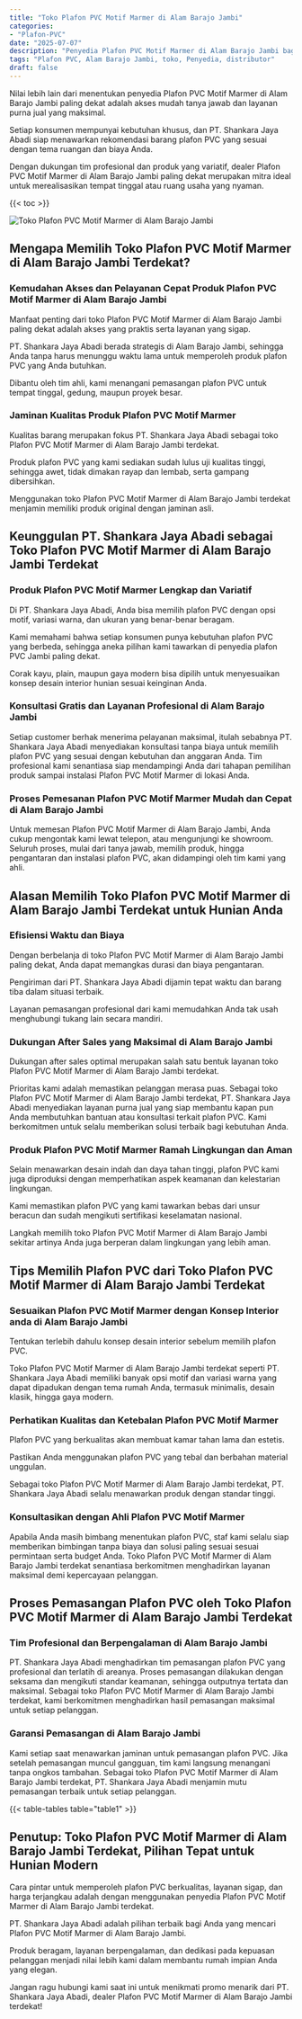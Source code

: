 ```yaml
---
title: "Toko Plafon PVC Motif Marmer di Alam Barajo Jambi"
categories: 
- "Plafon-PVC"
date: "2025-07-07"
description: "Penyedia Plafon PVC Motif Marmer di Alam Barajo Jambi bagi rumah, kantor, dan ritel. Produk berkualitas, beragam motif, pilihan warna modern, dengan jasa pemasangan dikerjakan oleh teknisi berpengalaman serta garansi resmi!|Layanan distribusi Plafon PVC Motif Marmer di Alam Barajo Jambi bagi kebutuhan tempat tinggal, perkantoran, atau toko, beserta plafon unggulan dan instalasi oleh tim profesional serta jaminan resmi.|Solusi Plafon PVC Motif Marmer di Alam Barajo Jambi yang andal untuk tempat tinggal, kantor, serta gerai, bersama material unggulan dan instalasi dikerjakan oleh teknisi profesional serta garansi resmi.|Distribusi Plafon PVC Motif Marmer di Alam Barajo Jambi bagi rumah, perkantoran, serta ritel, beserta material terbaik dan instalasi ditangani oleh teknisi profesional, dilengkapi beserta jaminan resmi.}"
tags: "Plafon PVC, Alam Barajo Jambi, toko, Penyedia, distributor"
draft: false
---
```


Nilai lebih lain dari menentukan penyedia Plafon PVC Motif Marmer di Alam Barajo Jambi paling dekat adalah akses mudah tanya jawab dan layanan purna jual yang maksimal.

Setiap konsumen mempunyai kebutuhan khusus, dan PT. Shankara Jaya Abadi siap menawarkan rekomendasi barang plafon PVC yang sesuai dengan tema ruangan dan biaya Anda.

Dengan dukungan tim profesional dan produk yang variatif, dealer Plafon PVC Motif Marmer di Alam Barajo Jambi paling dekat merupakan mitra ideal untuk merealisasikan tempat tinggal atau ruang usaha yang nyaman.

{{< toc >}}

![Toko Plafon PVC Motif Marmer di Alam Barajo Jambi](/images/Plafon-PVC/Toko-Plafon-PVC-Motif-Marmer-di-Alam-Barajo-Jambi.png)


## Mengapa Memilih Toko Plafon PVC Motif Marmer di Alam Barajo Jambi Terdekat?

### Kemudahan Akses dan Pelayanan Cepat Produk Plafon PVC Motif Marmer di Alam Barajo Jambi

Manfaat penting dari toko Plafon PVC Motif Marmer di Alam Barajo Jambi paling dekat adalah akses yang praktis serta layanan yang sigap.

PT. Shankara Jaya Abadi berada strategis di Alam Barajo Jambi, sehingga Anda tanpa harus menunggu waktu lama untuk memperoleh produk plafon PVC yang Anda butuhkan.

Dibantu oleh tim ahli, kami menangani pemasangan plafon PVC untuk tempat tinggal, gedung, maupun proyek besar.

### Jaminan Kualitas Produk Plafon PVC Motif Marmer

Kualitas barang merupakan fokus PT. Shankara Jaya Abadi sebagai toko Plafon PVC Motif Marmer di Alam Barajo Jambi terdekat.

Produk plafon PVC yang kami sediakan sudah lulus uji kualitas tinggi, sehingga awet, tidak dimakan rayap dan lembab, serta gampang dibersihkan.

Menggunakan toko Plafon PVC Motif Marmer di Alam Barajo Jambi terdekat menjamin memiliki produk original dengan jaminan asli.

## Keunggulan PT. Shankara Jaya Abadi sebagai Toko Plafon PVC Motif Marmer di Alam Barajo Jambi Terdekat

### Produk Plafon PVC Motif Marmer Lengkap dan Variatif

Di PT. Shankara Jaya Abadi, Anda bisa memilih plafon PVC dengan opsi motif, variasi warna, dan ukuran yang benar-benar beragam.

Kami memahami bahwa setiap konsumen punya kebutuhan plafon PVC yang berbeda, sehingga aneka pilihan kami tawarkan di penyedia plafon PVC Jambi paling dekat.

Corak kayu, plain, maupun gaya modern bisa dipilih untuk menyesuaikan konsep desain interior hunian sesuai keinginan Anda.

### Konsultasi Gratis dan Layanan Profesional di Alam Barajo Jambi

Setiap customer berhak menerima pelayanan maksimal, itulah sebabnya PT. Shankara Jaya Abadi menyediakan konsultasi tanpa biaya untuk memilih plafon PVC yang sesuai dengan kebutuhan dan anggaran Anda. Tim profesional kami senantiasa siap mendampingi Anda dari tahapan pemilihan produk sampai instalasi Plafon PVC Motif Marmer di lokasi Anda.

### Proses Pemesanan Plafon PVC Motif Marmer Mudah dan Cepat di Alam Barajo Jambi

Untuk memesan Plafon PVC Motif Marmer di Alam Barajo Jambi, Anda cukup mengontak kami lewat telepon, atau mengunjungi ke showroom. Seluruh proses, mulai dari tanya jawab, memilih produk, hingga pengantaran dan instalasi plafon PVC, akan didampingi oleh tim kami yang ahli.

## Alasan Memilih Toko Plafon PVC Motif Marmer di Alam Barajo Jambi Terdekat untuk Hunian Anda

### Efisiensi Waktu dan Biaya

Dengan berbelanja di toko Plafon PVC Motif Marmer di Alam Barajo Jambi paling dekat, Anda dapat memangkas durasi dan biaya pengantaran.

Pengiriman dari PT. Shankara Jaya Abadi dijamin tepat waktu dan barang tiba dalam situasi terbaik.

Layanan pemasangan profesional dari kami memudahkan Anda tak usah menghubungi tukang lain secara mandiri.

### Dukungan After Sales yang Maksimal di Alam Barajo Jambi

Dukungan after sales optimal merupakan salah satu bentuk layanan toko Plafon PVC Motif Marmer di Alam Barajo Jambi terdekat.

Prioritas kami adalah memastikan pelanggan merasa puas. Sebagai toko Plafon PVC Motif Marmer di Alam Barajo Jambi terdekat, PT. Shankara Jaya Abadi menyediakan layanan purna jual yang siap membantu kapan pun Anda membutuhkan bantuan atau konsultasi terkait plafon PVC. Kami berkomitmen untuk selalu memberikan solusi terbaik bagi kebutuhan Anda.

### Produk Plafon PVC Motif Marmer Ramah Lingkungan dan Aman

Selain menawarkan desain indah dan daya tahan tinggi, plafon PVC kami juga diproduksi dengan memperhatikan aspek keamanan dan kelestarian lingkungan.

Kami memastikan plafon PVC yang kami tawarkan bebas dari unsur beracun dan sudah mengikuti sertifikasi keselamatan nasional.

Langkah memilih toko Plafon PVC Motif Marmer di Alam Barajo Jambi sekitar artinya Anda juga berperan dalam lingkungan yang lebih aman.

## Tips Memilih Plafon PVC dari Toko Plafon PVC Motif Marmer di Alam Barajo Jambi Terdekat

### Sesuaikan Plafon PVC Motif Marmer dengan Konsep Interior anda di Alam Barajo Jambi

Tentukan terlebih dahulu konsep desain interior sebelum memilih plafon PVC.

Toko Plafon PVC Motif Marmer di Alam Barajo Jambi terdekat seperti PT. Shankara Jaya Abadi memiliki banyak opsi motif dan variasi warna yang dapat dipadukan dengan tema rumah Anda, termasuk minimalis, desain klasik, hingga gaya modern.

### Perhatikan Kualitas dan Ketebalan Plafon PVC Motif Marmer

Plafon PVC yang berkualitas akan membuat kamar tahan lama dan estetis.

Pastikan Anda menggunakan plafon PVC yang tebal dan berbahan material unggulan.

Sebagai toko Plafon PVC Motif Marmer di Alam Barajo Jambi terdekat, PT. Shankara Jaya Abadi selalu menawarkan produk dengan standar tinggi.

### Konsultasikan dengan Ahli Plafon PVC Motif Marmer

Apabila Anda masih bimbang menentukan plafon PVC, staf kami selalu siap memberikan bimbingan tanpa biaya dan solusi paling sesuai sesuai permintaan serta budget Anda. Toko Plafon PVC Motif Marmer di Alam Barajo Jambi terdekat senantiasa berkomitmen menghadirkan layanan maksimal demi kepercayaan pelanggan.

## Proses Pemasangan Plafon PVC oleh Toko Plafon PVC Motif Marmer di Alam Barajo Jambi Terdekat

### Tim Profesional dan Berpengalaman di Alam Barajo Jambi

PT. Shankara Jaya Abadi menghadirkan tim pemasangan plafon PVC yang profesional dan terlatih di areanya. Proses pemasangan dilakukan dengan seksama dan mengikuti standar keamanan, sehingga outputnya tertata dan maksimal. Sebagai toko Plafon PVC Motif Marmer di Alam Barajo Jambi terdekat, kami berkomitmen menghadirkan hasil pemasangan maksimal untuk setiap pelanggan.

### Garansi Pemasangan di Alam Barajo Jambi

Kami setiap saat menawarkan jaminan untuk pemasangan plafon PVC. Jika setelah pemasangan muncul gangguan, tim kami langsung menangani tanpa ongkos tambahan. Sebagai toko Plafon PVC Motif Marmer di Alam Barajo Jambi terdekat, PT. Shankara Jaya Abadi menjamin mutu pemasangan terbaik untuk setiap pelanggan.

{{< table-tables table="table1" >}}

## Penutup: Toko Plafon PVC Motif Marmer di Alam Barajo Jambi Terdekat, Pilihan Tepat untuk Hunian Modern

Cara pintar untuk memperoleh plafon PVC berkualitas, layanan sigap, dan harga terjangkau adalah dengan menggunakan penyedia Plafon PVC Motif Marmer di Alam Barajo Jambi terdekat.

PT. Shankara Jaya Abadi adalah pilihan terbaik bagi Anda yang mencari Plafon PVC Motif Marmer di Alam Barajo Jambi.

Produk beragam, layanan berpengalaman, dan dedikasi pada kepuasan pelanggan menjadi nilai lebih kami dalam membantu rumah impian Anda yang elegan.

Jangan ragu hubungi kami saat ini untuk menikmati promo menarik dari PT. Shankara Jaya Abadi, dealer Plafon PVC Motif Marmer di Alam Barajo Jambi terdekat!